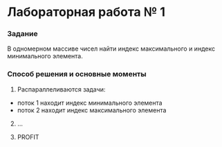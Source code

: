 # Лабораторная работа № 1

### Задание

В одномерном массиве чисел найти индекс максимального и индекс минимального элемента.

### Способ решения и основные моменты

1. Распараллеливаются задачи: 
- поток 1 находит индекс минимального элемента 
- поток 2 находит индекс максимального элемента

2. ...

3. PROFIT

